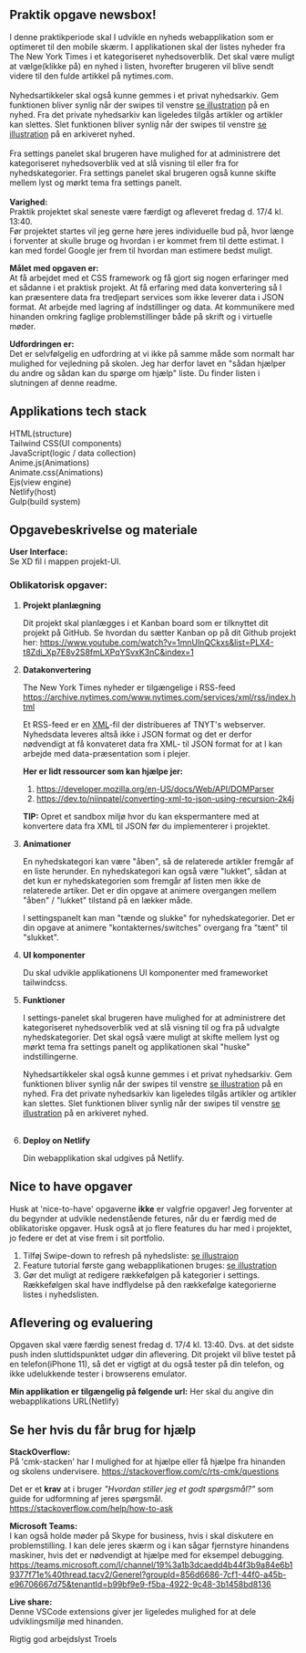 ## Praktik opgave newsbox!
I denne praktikperiode skal I udvikle en nyheds webapplikation som er optimeret til den mobile skærm. I applikationen skal der listes nyheder fra The New York Times i et kategoriseret nyhedsoverblik. Det skal være muligt at vælge(klikke på) en nyhed i listen, hvorefter brugeren vil blive sendt videre til den fulde artikkel på nytimes.com.<br><br>
Nyhedsartikkeler skal også kunne gemmes i et privat nyhedsarkiv. Gem funktionen bliver synlig når der swipes til venstre [se illustration](https://github.com/rts-cmk-opgaver/praktik-projekt-newsbox/blob/master/assets/swipe-illustration.png "swipe illustration") på en nyhed. Fra det private nyhedsarkiv kan ligeledes tilgås artikler og artikler kan slettes. Slet funktionen bliver synlig når der swipes til venstre [se illustration](https://github.com/rts-cmk-opgaver/praktik-projekt-newsbox/blob/master/assets/swipe-illustration.png "swipe illustration") på en arkiveret nyhed.<br><br>
Fra settings panelet skal brugeren have mulighed for at administrere det kategoriseret nyhedsoverblik ved at slå visning til eller fra for nyhedskategorier. Fra settings panelet skal brugeren også kunne skifte mellem lyst og mørkt tema fra settings panelt.
<br>
<br>
**Varighed:**<br>
Praktik projektet skal seneste være færdigt og afleveret fredag d. 17/4 kl. 13:40.<br>
Før projektet startes vil jeg gerne høre jeres individuelle bud på, hvor længe i forventer at skulle bruge og hvordan i er kommet frem til dette estimat. I kan med fordel Google jer frem til hvordan man estimere bedst muligt.

**Målet med opgaven er:**<br>
At få arbejdet med et CSS framework og få gjort sig nogen erfaringer med et sådanne i et praktisk projekt.
At få erfaring med data konvertering så I kan præsentere data fra tredjepart services som ikke leverer data i JSON format.
At arbejde med lagring af indstillinger og data.
At kommunikere med hinanden omkring faglige problemstillinger både på skrift og i virtuelle møder.

**Udfordringen er:**<br>
Det er selvfølgelig en udfordring at vi ikke på samme måde som normalt har mulighed for vejledning på skolen. Jeg har derfor
lavet en "sådan hjælper du andre og sådan kan du spørge om hjælp" liste. 
Du finder listen  i slutningen af denne readme.

## Applikations tech stack

HTML(structure)<br>
Tailwind CSS(UI components)<br>
JavaScript(logic / data collection)<br>
Anime.js(Animations)<br>
Animate.css(Animations)<br>
Ejs(view engine)<br>
Netlify(host)<br>
Gulp(build system)<br>

## Opgavebeskrivelse og materiale

**User Interface:**<br>
Se XD fil i mappen projekt-UI.

### Oblikatorisk opgaver:

1. **Projekt planlægning**

   Dit projekt skal planlægges i et Kanban board som er tilknyttet dit projekt på GitHub. Se hvordan du sætter Kanban op på      dit Github projekt her: https://www.youtube.com/watch?v=1mnUlnQCkxs&list=PLX4-t8Zdi_Xp7E8v2S8fmLXPqYSvxK3nC&index=1
   
2. **Datakonvertering**
 
   The New York Times nyheder er tilgængelige i RSS-feed
   https://archive.nytimes.com/www.nytimes.com/services/xml/rss/index.html
   
   Et RSS-feed er en [XML](https://developer.mozilla.org/en-US/docs/Glossary/XML)-fil der distribueres af TNYT's webserver.      Nyhedsdata leveres altså ikke i JSON format og det er derfor nødvendigt at få konvateret data fra XML- til JSON format for    at I kan arbejde med data-præsentation som i plejer.

   **Her er lidt ressourcer som kan hjælpe jer:**
      1. https://developer.mozilla.org/en-US/docs/Web/API/DOMParser
      2. https://dev.to/niinpatel/converting-xml-to-json-using-recursion-2k4j
      
   **TIP:**
   Opret et sandbox miljø hvor du kan ekspermantere med at konvertere data fra XML til JSON før du implementerer i projektet.
   
3. **Animationer**

   En nyhedskategori kan være "åben", så de relaterede artikler fremgår af en liste herunder. En nyhedskategori kan også være    "lukket", sådan at det kun er nyhedskategorien som fremgår af listen men ikke de relaterede artiker. Det er din opgave at      animere overgangen mellem "åben" / "lukket" tilstand på en lækker måde.
 
   I settingspanelt kan man "tænde og slukke" for nyhedskategorier. Det er din opgave at animere "kontakternes/switches"          overgang fra "tænt" til "slukket".
 
4. **UI komponenter**

   Du skal udvikle applikationens UI komponenter med frameworket tailwindcss.

5. **Funktioner**
   
   I settings-panelet skal brugeren have mulighed for at administrere det kategoriseret nyhedsoverblik ved at slå visning        til og fra på udvalgte nyhedskategorier. Det skal også være muligt at skifte mellem lyst og mørkt tema fra settings panelt    og applikationen skal "huske" indstillingerne. 
   
   Nyhedsartikkeler skal også kunne gemmes i et privat nyhedsarkiv. Gem funktionen bliver synlig når der swipes til venstre      [se illustration](https://github.com/rts-cmk-opgaver/praktik-projekt-newsbox/blob/master/assets/swipe-illustration.png        "swipe illustration") på en nyhed. Fra det private nyhedsarkiv kan ligeledes tilgås artikler og artikler kan slettes. Slet    funktionen bliver synlig når der swipes til venstre [se illustration](https://github.com/rts-cmk-opgaver/praktik-projekt-newsbox/blob/master/assets/swipe-illustration.png "swipe illustration") på en arkiveret nyhed.<br><br>

6. **Deploy on Netlify**

   Din webapplikation skal udgives på Netlify.


## Nice to have opgaver
Husk at 'nice-to-have' opgaverne **ikke** er valgfrie opgaver! Jeg forventer at du begynder at udvikle nedenstående fetures, når du er færdig med de oblikatoriske opgaver. Husk også at jo flere features du har med i projektet, jo federe er det at vise frem i sit portfolio.

1. Tilføj Swipe-down to refresh på nyhedsliste:
    [se illustraion](https://github.com/rts-cmk-opgaver/praktik-projekt-newsbox/blob/master/assets/pull-to-refresh-823x1024.png "swipe-down")
2. Feature tutorial første gang webapplikationen bruges: [se illustration](https://github.com/rts-cmk-opgaver/praktik-projekt-newsbox/blob/master/assets/tutorial.png "tutorial")
3. Gør det muligt at redigere rækkefølgen på kategorier i settings. Rækkefølgen skal have indflydelse på den rækkefølge kategorierne listes i nyhedslisten.

## Aflevering og evaluering
Opgaven skal være færdig senest fredag d. 17/4 kl. 13:40. Dvs. at det sidste push inden sluttidspunktet udgør din aflevering. Dit projekt vil blive testet på en telefon(iPhone 11), så det er vigtigt at du også tester på din telefon, og ikke udelukkende tester i browserens emulator.

**Min applikation er tilgængelig på følgende url:**
Her skal du angive din webapplikations URL(Netlify) 

## Se her hvis du får brug for hjælp
**StackOverflow:**<br>
På 'cmk-stacken' har I mulighed for at hjælpe eller få hjælpe fra hinanden og skolens undervisere.
https://stackoverflow.com/c/rts-cmk/questions

Det er et **krav** at i bruger *"Hvordan stiller jeg et godt spørgsmål?"* som guide for udformning af jeres spørgsmål.
https://stackoverflow.com/help/how-to-ask

**Microsoft Teams:**<br>
I kan også holde møder på Skype for business, hvis i skal diskutere en problemstilling. I kan dele jeres skærm og i kan sågar fjernstyre hinandens maskiner, hvis det er nødvendigt at hjælpe med for eksempel debugging.
https://teams.microsoft.com/l/channel/19%3a1b3dcaedd4b44f3b9a84e6b19377f71e%40thread.tacv2/Generel?groupId=856d6686-7cf1-44f0-a45b-e96706667d75&tenantId=b99bf9e9-f5ba-4922-9c48-3b1458bd8136

**Live share:**<br>
Denne VSCode extensions giver jer ligeledes mulighed for at dele udviklingsmiljø med hinanden.

Rigtig god arbejdslyst
Troels
